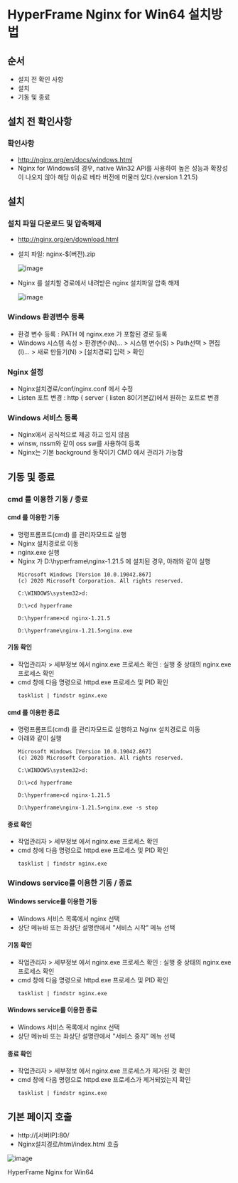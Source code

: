# HyperFrame Nginx for Win64 설치방법

## 순서
- 설치 전 확인 사항
- 설치
- 기동 및 종료

## 설치 전 확인사항

### 확인사항
- http://nginx.org/en/docs/windows.html
- Nginx for Windows의 경우, native Win32 API를 사용하여 높은 성능과 확장성이 나오지 않아 해당 이슈로 베타 버전에 머물러 있다.(version 1.21.5)

## 설치

### 설치 파일 다운로드 및 압축해제
- http://nginx.org/en/download.html
- 설치 파일: nginx-$(버전).zip

  ![image](https://user-images.githubusercontent.com/96853118/148350490-14a77209-c267-41a4-9d65-cb65a94c5c17.png)

- Nginx 를 설치할 경로에서 내려받은 nginx 설치파일 압축 해제

  ![image](https://user-images.githubusercontent.com/96853118/148354630-560ed0fc-7b35-4030-a93d-846718a4b6bd.png)


### Windows 환경변수 등록
- 환경 변수 등록 : PATH 에 nginx.exe 가 포함된 경로 등록
- Windows 시스템 속성 > 환경변수(N)... > 시스템 변수(S) > Path선택 > 편집(I)... > 새로 만들기(N) > [설치경로] 입력 > 확인


### Nginx 설정
- Nginx설치경로/conf/nginx.conf 에서 수정
- Listen 포트 변경 : http { server { listen  80(기본값)에서 원하는 포트로 변경

### Windows 서비스 등록
- Nginx에서 공식적으로 제공 하고 있지 않음
- winsw, nssm와 같이 oss sw를 사용하여 등록
- Nginx는 기본 background 동작이기 CMD 에서 관리가 가능함



## 기동 및 종료

### cmd 를 이용한 기동 / 종료

#### cmd 를 이용한 기동
- 명령프롬프트(cmd) 를 관리자모드로 실행
- Nginx 설치경로로 이동
- nginx.exe 실행
- Nginx 가 D:\hyperframe\nginx-1.21.5 에 설치된 경우, 아래와 같이 실행
  ```
  Microsoft Windows [Version 10.0.19042.867]
  (c) 2020 Microsoft Corporation. All rights reserved.
  
  C:\WINDOWS\system32>d:
  
  D:\>cd hyperframe
  
  D:\hyperframe>cd nginx-1.21.5
  
  D:\hyperframe\nginx-1.21.5>nginx.exe
  ```

#### 기동 확인
- 작업관리자 > 세부정보 에서 nginx.exe 프로세스 확인
  : 실행 중 상태의 nginx.exe 프로세스 확인
- cmd 창에 다음 명령으로 httpd.exe 프로세스 및 PID 확인
  ```
  tasklist | findstr nginx.exe
  ```

#### cmd 를 이용한 종료
- 명령프롬프트(cmd) 를 관리자모드로 실행하고 Nginx 설치경로로 이동
- 아래와 같이 실행
  ```
  Microsoft Windows [Version 10.0.19042.867]
  (c) 2020 Microsoft Corporation. All rights reserved.
  
  C:\WINDOWS\system32>d:
  
  D:\>cd hyperframe
  
  D:\hyperframe>cd nginx-1.21.5
  
  D:\hyperframe\nginx-1.21.5>nginx.exe -s stop
  ```

#### 종료 확인
- 작업관리자 > 세부정보 에서 nginx.exe 프로세스 확인
- cmd 창에 다음 명령으로 httpd.exe 프로세스 및 PID 확인
  ```
  tasklist | findstr nginx.exe
  ```

### Windows service를 이용한 기동 / 종료

#### Windows service를 이용한 기동
- Windows 서비스 목록에서 nginx 선택
- 상단 메뉴바 또는 좌상단 설명란에서 "서비스 시작" 메뉴 선택

#### 기동 확인
- 작업관리자 > 세부정보 에서 nginx.exe 프로세스 확인
  : 실행 중 상태의 nginx.exe 프로세스 확인
- cmd 창에 다음 명령으로 httpd.exe 프로세스 및 PID 확인
  ```
  tasklist | findstr nginx.exe
  ```

#### Windows service를 이용한 종료
- Windows 서비스 목록에서 nginx 선택
- 상단 메뉴바 또는 좌상단 설명란에서 "서비스 중지" 메뉴 선택

#### 종료 확인
- 작업관리자 > 세부정보 에서 nginx.exe 프로세스가 제거된 것 확인
- cmd 창에 다음 명령으로 httpd.exe 프로세스가 제거되었는지 확인
  ```
  tasklist | findstr nginx.exe
  ```

## 기본 페이지 호출
- http://[서버IP]:80/
- Nginx설치경로/html/index.html 호출

![image](https://user-images.githubusercontent.com/96853118/148363820-dd9de436-9752-4b63-9815-ece12b97c39b.png)







HyperFrame Nginx for Win64
